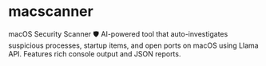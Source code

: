 # macscanner
macOS Security Scanner 🛡️  AI-powered tool that auto-investigates suspicious processes, startup items, and open ports on macOS using Llama API. Features rich console output and JSON reports.

